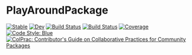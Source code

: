 # PlayAroundPackage

[![Stable](https://img.shields.io/badge/docs-stable-blue.svg)](https://yushoteke.github.io/PlayAroundPackage.jl/stable)
[![Dev](https://img.shields.io/badge/docs-dev-blue.svg)](https://yushoteke.github.io/PlayAroundPackage.jl/dev)
[![Build Status](https://github.com/yushoteke/PlayAroundPackage.jl/workflows/CI/badge.svg)](https://github.com/yushoteke/PlayAroundPackage.jl/actions)
[![Build Status](https://travis-ci.com/yushoteke/PlayAroundPackage.jl.svg?branch=master)](https://travis-ci.com/yushoteke/PlayAroundPackage.jl)
[![Coverage](https://codecov.io/gh/yushoteke/PlayAroundPackage.jl/branch/master/graph/badge.svg)](https://codecov.io/gh/yushoteke/PlayAroundPackage.jl)
[![Code Style: Blue](https://img.shields.io/badge/code%20style-blue-4495d1.svg)](https://github.com/invenia/BlueStyle)
[![ColPrac: Contributor's Guide on Collaborative Practices for Community Packages](https://img.shields.io/badge/ColPrac-Contributor's%20Guide-blueviolet)](https://github.com/SciML/ColPrac)
